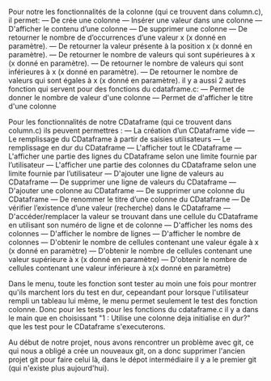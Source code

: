 Pour notre les fonctionnalités de la colonne (qui ce trouvent dans column.c), il permet:
— De crée une colonne
— Insérer une valeur dans une colonne
— D'afficher le contenu d’une colonne
— De supprimer une colonne
— De retourner le nombre de d’occurrences d’une valeur x (x donné en paramètre).
— De retourner la valeur présente à la position x (x donné en paramètre).
— De retourner le nombre de valeurs qui sont supérieures à x (x donné en paramètre).
— De retourner le nombre de valeurs qui sont inférieures à x (x donné en paramètre).
— De retourner le nombre de valeurs qui sont égales à x (x donné en paramètre).
il y a aussi 2 autres fonction qui servent pour des fonctions du cdataframe.c:
— Permet de donner le nombre de valeur d'une colonne
— Permet de d'afficher le titre d'une colonne


Pour les fonctionnalités de notre CDataframe (qui ce trouvent dans column.c) ils peuvent permettres :
— La création d’un CDataframe vide
— Le remplissage du CDataframe à partir de saisies utilisateurs
— Le remplissage en dur du CDataframe
— L'afficher tout le CDataframe
— L'afficher une partie des lignes du CDataframe selon une limite fournie par l’utilisateur
— L'afficher une partie des colonnes du CDataframe selon une limite fournie par l’utilisateur
— D'ajouter une ligne de valeurs au CDataframe
— De supprimer une ligne de valeurs du CDataframe
— D'ajouter une colonne au CDataframe
— De supprimer une colonne du CDataframe
— De renommer le titre d’une colonne du CDataframe
— De vérifier l’existence d’une valeur (recherche) dans le CDataframe
— D'accéder/remplacer la valeur se trouvant dans une cellule du CDataframe en utilisant son numéro de ligne et de colonne
— D'afficher les noms des colonnes
— D'afficher le nombre de lignes
— D'afficher le nombre de colonnes
— D'obtenir le nombre de cellules contenant une valeur égale à x (x donné en paramètre)
— D'obtenir le nombre de cellules contenant une valeur supérieure à x (x donné en paramètre)
— D'obtenir le nombre de cellules contenant une valeur inférieure à x(x donné en paramètre)

Dans le menu, toute les fonction sont tester au moin une fois pour montrer qu'ils marchent lors du test en dur, cepeandant pour lorsque l'utilisateur rempli un tableau lui même, le menu permet seulement le test des fonction colonne. Donc pour les tests pour les fonctions du cdataframe.c il y a dans le main que en choisissant "1 : Utilise une colonne deja initialise en dur?" que les test pour le CDataframe s'executerons.

Au début de notre projet, nous avons rencontrer un problème avec git, ce qui nous a obligé a crée un nouveaux git, on a donc supprimer l'ancien projet git pour faire celui là, dans le dépot intermédiaire il y a le premier git (qui n'existe plus aujourd'hui).








